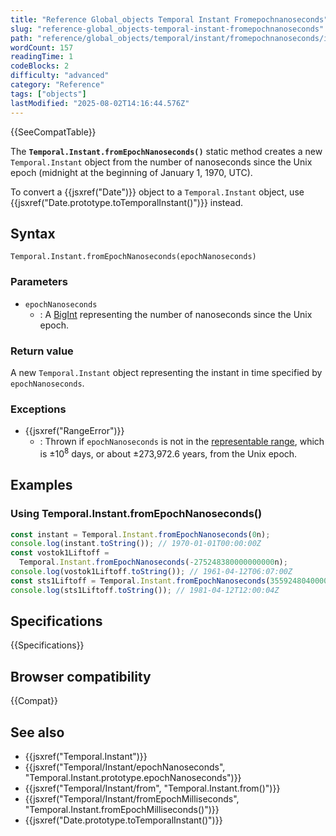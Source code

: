 ```yaml
---
title: "Reference Global_objects Temporal Instant Fromepochnanoseconds"
slug: "reference-global_objects-temporal-instant-fromepochnanoseconds"
path: "reference/global_objects/temporal/instant/fromepochnanoseconds/index.md"
wordCount: 157
readingTime: 1
codeBlocks: 2
difficulty: "advanced"
category: "Reference"
tags: ["objects"]
lastModified: "2025-08-02T14:16:44.576Z"
---
```



{{SeeCompatTable}}

The **`Temporal.Instant.fromEpochNanoseconds()`** static method creates a new `Temporal.Instant` object from the number of nanoseconds since the Unix epoch (midnight at the beginning of January 1, 1970, UTC).

To convert a {{jsxref("Date")}} object to a `Temporal.Instant` object, use {{jsxref("Date.prototype.toTemporalInstant()")}} instead.

## Syntax

```js-nolint
Temporal.Instant.fromEpochNanoseconds(epochNanoseconds)
```

### Parameters

- `epochNanoseconds`
  - : A [BigInt](/en-US/docs/Web/JavaScript/Reference/Global_Objects/BigInt) representing the number of nanoseconds since the Unix epoch.

### Return value

A new `Temporal.Instant` object representing the instant in time specified by `epochNanoseconds`.

### Exceptions

- {{jsxref("RangeError")}}
  - : Thrown if `epochNanoseconds` is not in the [representable range](/en-US/docs/Web/JavaScript/Reference/Global_Objects/Temporal#representable_dates), which is ±10<sup>8</sup> days, or about ±273,972.6 years, from the Unix epoch.

## Examples

### Using Temporal.Instant.fromEpochNanoseconds()

```js
const instant = Temporal.Instant.fromEpochNanoseconds(0n);
console.log(instant.toString()); // 1970-01-01T00:00:00Z
const vostok1Liftoff =
  Temporal.Instant.fromEpochNanoseconds(-275248380000000000n);
console.log(vostok1Liftoff.toString()); // 1961-04-12T06:07:00Z
const sts1Liftoff = Temporal.Instant.fromEpochNanoseconds(355924804000000000n);
console.log(sts1Liftoff.toString()); // 1981-04-12T12:00:04Z
```

## Specifications

{{Specifications}}

## Browser compatibility

{{Compat}}

## See also

- {{jsxref("Temporal.Instant")}}
- {{jsxref("Temporal/Instant/epochNanoseconds", "Temporal.Instant.prototype.epochNanoseconds")}}
- {{jsxref("Temporal/Instant/from", "Temporal.Instant.from()")}}
- {{jsxref("Temporal/Instant/fromEpochMilliseconds", "Temporal.Instant.fromEpochMilliseconds()")}}
- {{jsxref("Date.prototype.toTemporalInstant()")}}
